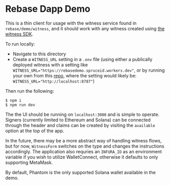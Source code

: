 # Rebase Dapp Demo

This is a thin client for usage with the witness service found in `rebase/demo/witness`, and it should work with any witness created using [the witness SDK](https://github.com/spruceid/rebase/tree/main/rust/rebase_witness_sdk). 

To run locally:
* Navigate to this directory 
* Create a `WITNESS_URL` setting in a `.env` file (using either a publically deployed witness with a setting like `WITNESS_URL="https://rebasedemo.spruceid.workers.dev"`, or by running your own from this [repo](https://github.com/spruceid/rebase/tree/main/demo/witness), where the setting would likely be: `WITNESS_URL="http://localhost:8787"`) 

Then run the following:

```
$ npm i
$ npm run dev
```

The the UI should be running on `localhost:3000` and is simple to operate. Signers (currently limited to Ethereum and Solana) can be connected through the header and claims can be created by visiting the `available` option at the top of the app. 

In the future, there may be a more abstract way of handling witness flows, but for now, `WitnessForm` switches on the type and changes the instructions accordingly. The application also requries an `INFURA_ID` as an environment variable if you wish to utilize WalletConnect, otherwise it defaults to only supporting MetaMask.

By default, Phantom is the only supported Solana wallet available in the demo.

